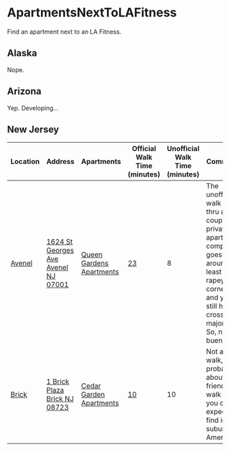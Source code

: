 # ApartmentsNextToLAFitness

Find an apartment next to an LA Fitness.

## Alaska

Nope.

## Arizona

Yep. Developing...

## New Jersey


| Location    | Address | Apartments | Official Walk Time (minutes) | Unofficial Walk Time (minutes) | Comments |
| ----------- | ----------- | ----------- | ------------- | ------------- | ------------- |
| [Avenel](https://www.lafitness.com/Pages/clubhome.aspx?clubid=1366&Avenel-New+Jersey+GYM)      | [1624 St Georges Ave Avenel NJ 07001](https://www.google.com/maps/place/1624+St+Georges+Ave,+Avenel,+NJ+07001/@40.5918492,-74.2885369,17z/data=!3m1!4b1!4m5!3m4!1s0x89c3b40d35a44509:0xe9d7a1c78951a7ef!8m2!3d40.5918492!4d-74.2885369)       |  [Queen Gardens Apartments](https://www.goldberg-realty.com/queens-gardens/default.aspx) | [23](https://goo.gl/maps/qETWBY8YwC1z6xTbA) |8 |The unofficial walk cuts thru a couple of private apartment complexes, goes around at least one rapey corner, and you still have to cross a major road. So, no bueno. |
| [Brick](https://www.lafitness.com/Pages/clubhome.aspx?clubid=1283&Brick-New+Jersey+GYM)  | [1 Brick Plaza Brick NJ  08723](https://www.google.com/maps/place/1+Brick+Plaza,+Brick+Township,+NJ+08723/@40.0566351,-74.1412931,17z/data=!3m1!4b1!4m5!3m4!1s0x89c18376d3c3d3d7:0x7828814c2379472c!8m2!3d40.0566351!4d-74.1391044)    | [Cedar Garden Apartments](https://www.apartments.com/cedar-gardens-brick-nj/99220e6/) | [10](https://www.google.com/maps/dir/LA+Fitness,+Brick+Plaza,+Brick+Township,+NJ/Cedar+Garden+Apartments,+1030+Cedar+Bridge+Ave,+Brick+Township,+NJ+08723/@40.0566749,-74.1446776,17z/data=!4m14!4m13!1m5!1m1!1s0x89c183f45dafeddd:0x74a51de3ef289278!2m2!1d-74.1393562!2d40.0564761!1m5!1m1!1s0x89c1837362cfe9cf:0x82f85441785033c!2m2!1d-74.1455188!2d40.0562978!3e2) | 10 | Not a close walk, but probably about as friendly a walk as you can expect to find in suburban America.|



